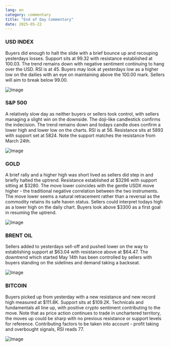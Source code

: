 ```yaml
---
lang: en
category: commentary
title: "End of Day Commentary"
date: 2025-05-22
---
```


### USD INDEX

Buyers did enough to halt the slide with a brief bounce up and recouping yesterdays losses. Support sits at 99.32 with resistance established at 100.03. The trend remains down with negative sentiment continuing to hang over the USD. RSI is at 45. Buyers may look at yesterdays low as a higher low on the dailies with an eye on maintaining above the 100.00 mark. Sellers will aim to break below 99.00.

![Image](https://markleighedu.github.io/img/May-2025/22-May-2025/usdindex.jpg)

### S&P 500

A relatively slow day as neither buyers or sellers took control, with sellers managing a slight win on the downside. The doji-like candlestick confirms the indecision. The trend remains down and todays candle does confirm a lower high and lower low on the charts. RSI is at 56. Resistance sits at 5893 with support set at 5824. Note the support matches the resistance from March 24th.

![Image](https://markleighedu.github.io/img/May-2025/22-May-2025/sp500.jpg)

### GOLD

A brief rally and a higher high was short lived as sellers did step in and briefly halted the uptrend. Resistance established at $3296 with support sitting at $3280. The move lower coincides with the gentle USDX move higher - the traditional negative correlation between the two instruments. The move lower seems a natural retracement rather than a reversal as the commodity retains its safe haven status. Sellers could interpret todays high as a lower high on the daily chart. Buyers look above $3300 as a first goal in resuming the uptrend.

![Image](https://markleighedu.github.io/img/May-2025/22-May-2025/gold.jpg)

### BRENT OIL

Sellers added to yesterdays sell-off and pushed lower on the way to establishing support at $63.04 with resistance above at $64.47. The downtrend which started May 14th has been controlled by sellers with buyers standing on the sidelines and demand taking a backseat.

![Image](https://markleighedu.github.io/img/May-2025/22-May-2025/brentoil.jpg)

### BITCOIN

Buyers picked up from yesterday with a new resistance and new record high measured at $111.8K. Support sits at $109.2K. Technicals and fundamentals all line up, with positive crypto sentiment contributing to the move. Note that as price action continues to trade in unchartered territory, the moves up could be sharp with no previous resistance or support levels for reference. Contributing factors to be taken into account - profit taking and overbought signals, RSI reads 77.

![Image](https://markleighedu.github.io/img/May-2025/22-May-2025/bitcoin.jpg)

